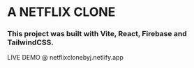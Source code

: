 # A NETFLIX CLONE
### This project was built with Vite, React, Firebase and TailwindCSS.
LIVE DEMO @ netflixclonebyj.netlify.app
